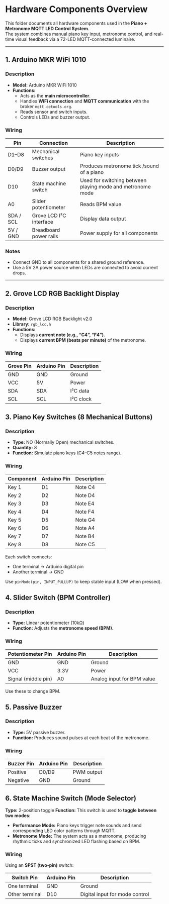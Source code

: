 

# Hardware Components Overview

This folder documents all hardware components used in the **Piano + Metronome MQTT LED Control System**.  
The system combines manual piano key input, metronome control, and real-time visual feedback via a 72-LED MQTT-connected luminaire.

---

##  1. Arduino MKR WiFi 1010

###  Description
- **Model:** Arduino MKR WiFi 1010  
- **Functions:**
  - Acts as the **main microcontroller**.
  - Handles **WiFi connection** and **MQTT communication** with the broker `mqtt.cetools.org`.
  - Reads sensor and switch inputs.
  - Controls LEDs and buzzer output.

### Wiring
| Pin       | Connection              | Description                                                |
| --------- | ----------------------- | ---------------------------------------------------------- |
| D1–D8     | Mechanical switches     | Piano key inputs                                           |
| D0/D9     | Buzzer output           | Produces metronome tick /sound of a piano                  |
| D10       | State machine switch    | Used for switching between playing mode and metronome mode |
| A0        | Slider potentiometer    | Reads BPM value                                            |
| SDA / SCL | Grove LCD I²C interface | Display data output                                        |
| 5V / GND  | Breadboard power rails  | Power supply for all components                            |

### Notes
- Connect GND to all components for a shared ground reference.  
- Use a 5V 2A power source when LEDs are connected to avoid current drops.

---



## 2. Grove LCD RGB Backlight Display

### Description
- **Model:** Grove LCD RGB Backlight v2.0  
- **Library:** `rgb_lcd.h`
- **Functions:**
  - Displays **current note (e.g., “C4”, “F4”)**.
  - Displays **current BPM (beats per minute)** of the metronome.

### Wiring
| Grove Pin | Arduino Pin | Description |
| --------- | ----------- | ----------- |
| GND       | GND         | Ground      |
| VCC       | 5V          | Power       |
| SDA       | SDA         | I²C data    |
| SCL       | SCL         | I²C clock   |



## 3. Piano Key Switches (8 Mechanical Buttons)

### Description

- **Type:** NO (Normally Open) mechanical switches.
- **Quantity:** 8
- **Function:** Simulate piano keys (C4–C5 notes range).

### Wiring

| Component | Arduino Pin | Description |
| --------- | ----------- | ----------- |
| Key 1     | D1          | Note C4     |
| Key 2     | D2          | Note D4     |
| Key 3     | D3          | Note E4     |
| Key 4     | D4          | Note F4     |
| Key 5     | D5          | Note G4     |
| Key 6     | D6          | Note A4     |
| Key 7     | D7          | Note B4     |
| Key 8     | D8          | Note C5     |

Each switch connects:

- One terminal → Arduino digital pin
- Another terminal → GND

Use `pinMode(pin, INPUT_PULLUP)` to keep stable input (LOW when pressed).



## 4. Slider Switch (BPM Controller)

### Description

- **Type:** Linear potentiometer (10kΩ)
- **Function:** Adjusts the **metronome speed (BPM)**.

### Wiring

| Potentiometer Pin   | Arduino Pin | Description                |
| ------------------- | ----------- | -------------------------- |
| GND                 | GND         | Ground                     |
| VCC                 | 3.3V        | Power                      |
| Signal (middle pin) | A0          | Analog input for BPM value |

Use these to change BPM.



## 5. Passive Buzzer

### Description

- **Type:** 5V passive buzzer.
- **Function:** Produces sound pulses at each beat of the metronome.

### Wiring

| Buzzer Pin | Arduino Pin | Description |
| ---------- | ----------- | ----------- |
| Positive   | D0/D9       | PWM output  |
| Negative   | GND         | Ground      |



## 6. State Machine Switch (Mode Selector)

**Type:** 2-position toggle
 **Function:**
 This switch is used to **toggle between two modes**:

- **Performance Mode:** Piano keys trigger note sounds and send corresponding LED color patterns through MQTT.
- **Metronome Mode:** The system acts as a metronome, producing rhythmic ticks and synchronized LED flashing based on BPM.

### Wiring

Using an **SPST (two-pin)** switch:

| Switch Pin     | Arduino Pin | Description                    |
| -------------- | ----------- | ------------------------------ |
| One terminal   | GND         | Ground                         |
| Other terminal | D10         | Digital input for mode control |